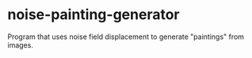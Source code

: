 # noise-painting-generator
Program that uses noise field displacement to generate "paintings" from images.
